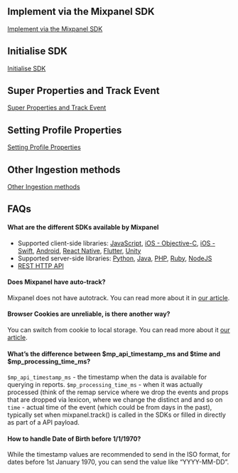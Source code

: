 ## Implement via the Mixpanel SDK
[Implement via the Mixpanel SDK](https://www.loom.com/share/659097217a0c41d189b67f47356d3831)

## Initialise SDK
[Initialise SDK](https://www.loom.com/share/e3df729308114aa4bbf14ee74f37c0f8)

## Super Properties and Track Event
[Super Properties and Track Event]()

## Setting Profile Properties
[Setting Profile Properties]()

## Other Ingestion methods
[Other Ingestion methods](https://www.loom.com/share/089c6b39964745c9b208fd81336bc0bc)

## FAQs
#### What are the different SDKs available by Mixpanel
- Supported client-side libraries: [JavaScript](https://developer.mixpanel.com/docs/javascript), [iOS - Objective-C](https://developer.mixpanel.com/docs/ios), [iOS - Swift](https://developer.mixpanel.com/docs/swift), [Android](https://developer.mixpanel.com/docs/android), [React Native](https://developer.mixpanel.com/docs/react-native), [Flutter](https://developer.mixpanel.com/docs/flutter), [Unity](https://developer.mixpanel.com/docs/unity)
- Supported server-side libraries: [Python](https://developer.mixpanel.com/docs/python), [Java](https://developer.mixpanel.com/docs/java), [PHP](https://developer.mixpanel.com/docs/php), [Ruby](https://developer.mixpanel.com/docs/ruby), [NodeJS](https://developer.mixpanel.com/docs/nodejs)
- [REST HTTP API](https://developer.mixpanel.com/reference/ingestion-api)


#### Does Mixpanel have auto-track?
Mixpanel does not have autotrack. You can read more about it in [our article](https://help.mixpanel.com/hc/en-us/articles/115004600343).


#### Browser Cookies are unreliable, is there another way?
You can switch from cookie to local storage. You can read more about it [our article](https://help.mixpanel.com/hc/en-us/articles/115004546863#switch-from-cookies-to-localstorage).


#### What’s the difference between $mp_api_timestamp_ms and $time and $mp_processing_time_ms?
`$mp_api_timestamp_ms` - the timestamp when the data is available for querying in reports.
`$mp_processing_time_ms` - when it was actually processed (think of the remap service where we drop the events and props that are dropped via lexicon, where we change the distinct and and so on
`time` - actual time of the event (which could be from days in the past), typically set when mixpanel.track() is called in the SDKs or filled in directly as part of a API payload.


#### How to handle Date of Birth before 1/1/1970?
While the timestamp values are recommended to send in the ISO format, for dates before 1st January 1970, you can send the value like “YYYY-MM-DD”.
